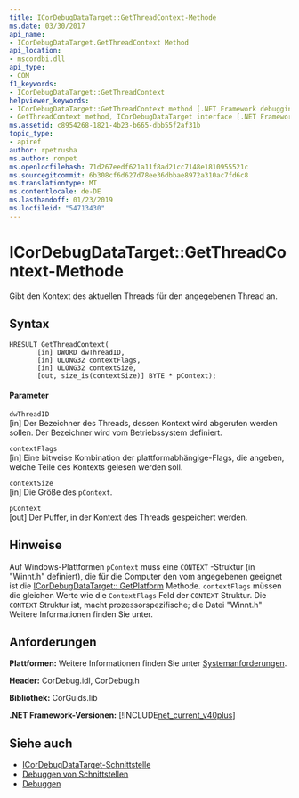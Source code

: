 ```yaml
---
title: ICorDebugDataTarget::GetThreadContext-Methode
ms.date: 03/30/2017
api_name:
- ICorDebugDataTarget.GetThreadContext Method
api_location:
- mscordbi.dll
api_type:
- COM
f1_keywords:
- ICorDebugDataTarget::GetThreadContext
helpviewer_keywords:
- ICorDebugDataTarget::GetThreadContext method [.NET Framework debugging]
- GetThreadContext method, ICorDebugDataTarget interface [.NET Framework debugging]
ms.assetid: c8954268-1821-4b23-b665-dbb55f2af31b
topic_type:
- apiref
author: rpetrusha
ms.author: ronpet
ms.openlocfilehash: 71d267eedf621a11f8ad21cc7148e1810955521c
ms.sourcegitcommit: 6b308cf6d627d78ee36dbbae8972a310ac7fd6c8
ms.translationtype: MT
ms.contentlocale: de-DE
ms.lasthandoff: 01/23/2019
ms.locfileid: "54713430"
---
```

# <a name="icordebugdatatargetgetthreadcontext-method"></a>ICorDebugDataTarget::GetThreadContext-Methode
Gibt den Kontext des aktuellen Threads für den angegebenen Thread an.  
  
## <a name="syntax"></a>Syntax  
  
```  
HRESULT GetThreadContext(  
       [in] DWORD dwThreadID,  
       [in] ULONG32 contextFlags,  
       [in] ULONG32 contextSize,  
       [out, size_is(contextSize)] BYTE * pContext);  
```  
  
#### <a name="parameters"></a>Parameter  
 `dwThreadID`  
 [in] Der Bezeichner des Threads, dessen Kontext wird abgerufen werden sollen. Der Bezeichner wird vom Betriebssystem definiert.  
  
 `contextFlags`  
 [in] Eine bitweise Kombination der plattformabhängige-Flags, die angeben, welche Teile des Kontexts gelesen werden soll.  
  
 `contextSize`  
 [in] Die Größe des `pContext`.  
  
 `pContext`  
 [out] Der Puffer, in der Kontext des Threads gespeichert werden.  
  
## <a name="remarks"></a>Hinweise  
 Auf Windows-Plattformen `pContext` muss eine `CONTEXT` -Struktur (in "Winnt.h" definiert), die für die Computer den vom angegebenen geeignet ist die [ICorDebugDataTarget:: GetPlatform](../../../../docs/framework/unmanaged-api/debugging/icordebugdatatarget-getplatform-method.md) Methode. `contextFlags` müssen die gleichen Werte wie die `ContextFlags` Feld der `CONTEXT` Struktur. Die `CONTEXT` Struktur ist, macht prozessorspezifische; die Datei "Winnt.h" Weitere Informationen finden Sie unter.  
  
## <a name="requirements"></a>Anforderungen  
 **Plattformen:** Weitere Informationen finden Sie unter [Systemanforderungen](../../../../docs/framework/get-started/system-requirements.md).  
  
 **Header:** CorDebug.idl, CorDebug.h  
  
 **Bibliothek:** CorGuids.lib  
  
 **.NET Framework-Versionen:** [!INCLUDE[net_current_v40plus](../../../../includes/net-current-v40plus-md.md)]  
  
## <a name="see-also"></a>Siehe auch
- [ICorDebugDataTarget-Schnittstelle](../../../../docs/framework/unmanaged-api/debugging/icordebugdatatarget-interface.md)
- [Debuggen von Schnittstellen](../../../../docs/framework/unmanaged-api/debugging/debugging-interfaces.md)
- [Debuggen](../../../../docs/framework/unmanaged-api/debugging/index.md)
